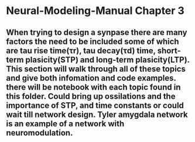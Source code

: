 # Neural-Modeling-Manual Chapter 3
## When trying to design a synpase there are many factors the need to be included some of which are tau rise time(τr), tau decay(τd) time, short-term plasicity(STP) and long-term plasicity(LTP). This section will walk through all of these topics and give both infomation and code examples. there will be notebook with each topic found in this folder. Could bring up ossilations and the importance of STP, and time constants or could wait till network design. Tyler amygdala network is an example of a network with neuromodulation.